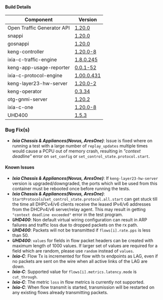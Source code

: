 #### Build Details

| Component                     | Version       |
|-------------------------------|---------------|
| Open Traffic Generator API    | [1.20.0](https://redocly.github.io/redoc/?url=https://raw.githubusercontent.com/open-traffic-generator/models/v1.20.0/artifacts/openapi.yaml)         |
| snappi                        | [1.20.0](https://pypi.org/project/snappi/1.20.0)        |
| gosnappi                      | [1.20.0](https://pkg.go.dev/github.com/open-traffic-generator/snappi/gosnappi@v1.20.0)        |
| keng-controller               | [1.20.0-8](https://github.com/orgs/open-traffic-generator/packages/container/package/keng-controller)    |
| ixia-c-traffic-engine         | [1.8.0.245](https://github.com/orgs/open-traffic-generator/packages/container/package/ixia-c-traffic-engine)       |
| keng-app-usage-reporter       | [0.0.1-52](https://github.com/orgs/open-traffic-generator/packages/container/package/keng-app-usage-reporter)      |
| ixia-c-protocol-engine        | [1.00.0.431](https://github.com/orgs/open-traffic-generator/packages/container/package/ixia-c-protocol-engine)    | 
| keng-layer23-hw-server        | [1.20.0-2](https://github.com/orgs/open-traffic-generator/packages/container/package/keng-layer23-hw-server)    |
| keng-operator                 | [0.3.34](https://github.com/orgs/open-traffic-generator/packages/container/package/keng-operator)        | 
| otg-gnmi-server               | [1.20.2](https://github.com/orgs/open-traffic-generator/packages/container/package/otg-gnmi-server)         |
| ixia-c-one                    | [1.20.0-8](https://github.com/orgs/open-traffic-generator/packages/container/package/ixia-c-one/)         |
| UHD400                        | [1.5.3]( https://downloads.ixiacom.com/support/downloads_and_updates/public/UHD400/1.5/1.5.3/artifacts.tar)         |

	
### Bug Fix(s)
* <b><i>Ixia Chassis & Appliances(Novus, AresOne)</i></b>: Issue is fixed where on running a test with a large number of `replay_updates` multiple times would cause a PCPU out of memory crash, resulting in <i>"context deadline"</i> error on `set_config` or `set_control_state.protocol.start`.


#### Known Issues
* <b><i>Ixia Chassis & Appliances(Novus, AresOne)</i></b>: If `keng-layer23-hw-server` version is upgraded/downgraded, the ports which will be used from this container must be rebooted once before running the tests.
* <b><i>Ixia Chassis & Appliances(Novus, AresOne)</i></b>: `StartProtocols`/`set_control_state.protocol.all.start` can get stuck till the time all DHPCv4/v6 clients receive the leased IPv4/v6 addresses from the DHCPv4/v6 server/relay agent. This may result in getting `"context deadline exceeded"` error in the test program.
* <b><i>UHD400</i></b>: Non default virtual wiring configuration can result in ARP failures and traffic loss due to dropped packets on the rx path.
* <b><i>UHD400</i></b>: Packets will not be transmitted if `flows[i].rate.pps` is less than 50.
* <b><i>UHD400</i></b>: `values` for fields in flow packet headers can be created with maximum length of 1000 values. If larger set of values are required for a field which are random, please use `random` instead of `values`.
* <b><i>Ixia-C</i></b>: Flow Tx is incremented for flow with tx endpoints as LAG, even if no packets are sent on the wire when all active links of the LAG are down. 
* <b><i>Ixia-C</i></b>: Supported value for `flows[i].metrics.latency.mode` is `cut_through`.
* <b><i>Ixia-C</i></b>: The metric `loss` in flow metrics is currently not supported.
* <b><i>Ixia-C</i></b>: When flow transmit is started, transmission will be restarted on any existing flows already transmitting packets. 